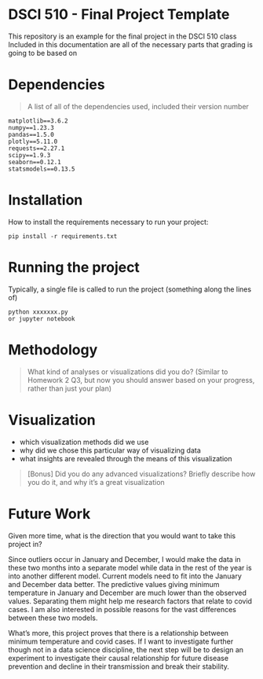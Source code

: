 # DSCI 510 - Final Project Template  

This repository is an example for the final project in the DSCI 510 class  
Included in this documentation are all of the necessary parts that grading is going to be based on  

# Dependencies

> A list of all of the dependencies used, included their version number  
```
matplotlib==3.6.2
numpy==1.23.3
pandas==1.5.0
plotly==5.11.0
requests==2.27.1
scipy==1.9.3
seaborn==0.12.1
statsmodels==0.13.5

```
# Installation

How to install the requirements necessary to run your project:  

```
pip install -r requirements.txt
```

# Running the project

Typically, a single file is called to run the project (something along the lines of)  

```
python xxxxxxx.py
or jupyter notebook
```

# Methodology

> What kind of analyses or visualizations did you do? (Similar to Homework 2 Q3, but now you should answer based on your progress, rather than just your plan)  


# Visualization

- which visualization methods did we use
- why did we chose this particular way of visualizing data
- what insights are revealed through the means of this visualization

> [Bonus] Did you do any advanced visualizations? Briefly describe how you do it, and why it’s a great visualization  

# Future Work

Given more time, what is the direction that you would want to take this project in? 

Since outliers occur in January and December, I would make the data in these two months into a separate model while data in the rest of the year is into another different model. Current models need to fit into the January and December data better. The predictive values giving minimum temperature in January and December are much lower than the observed values. Separating them might help me research factors that relate to covid cases. I am also interested in possible reasons for the vast differences between these two models. 

What’s more, this project proves that there is a relationship between minimum temperature and covid cases. If I want to investigate further though not in a data science discipline, the next step will be to design an experiment to investigate their causal relationship for future disease prevention and decline in their transmission and break their stability. 

 
